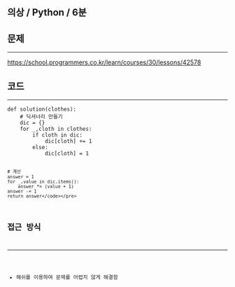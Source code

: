 <h2 id="의상--python--6분">의상 / Python / 6분</h2>
<h2 id="문제">문제</h2>
<hr />
<p><a href="https://school.programmers.co.kr/learn/courses/30/lessons/42578">https://school.programmers.co.kr/learn/courses/30/lessons/42578</a></p>
<h2 id="코드">코드</h2>
<hr />
<pre><code class="language-python">def solution(clothes):
    # 딕셔너리 만들기 
    dic = {}
    for _,cloth in clothes:
        if cloth in dic:
            dic[cloth] += 1
        else:
            dic[cloth] = 1

    # 계산
    answer = 1
    for _,value in dic.items():
        answer *= (value + 1) 
    answer -= 1
    return answer</code></pre>
<h2 id="접근-방식">접근 방식</h2>
<hr />
<ul>
<li>해쉬를 이용하여 문제를 어렵지 않게 해결함</li>
</ul>